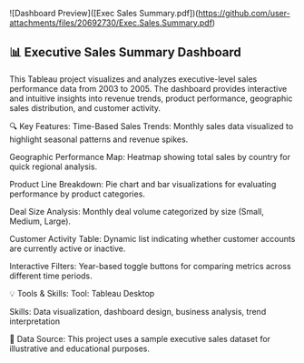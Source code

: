![Dashboard Preview]([Exec Sales Summary.pdf])(https://github.com/user-attachments/files/20692730/Exec.Sales.Summary.pdf)

## 📊 Executive Sales Summary Dashboard
This Tableau project visualizes and analyzes executive-level sales performance data from 2003 to 2005. The dashboard provides interactive and intuitive insights into revenue trends, product performance, geographic sales distribution, and customer activity.

🔍 Key Features:
Time-Based Sales Trends: Monthly sales data visualized to highlight seasonal patterns and revenue spikes.

Geographic Performance Map: Heatmap showing total sales by country for quick regional analysis.

Product Line Breakdown: Pie chart and bar visualizations for evaluating performance by product categories.

Deal Size Analysis: Monthly deal volume categorized by size (Small, Medium, Large).

Customer Activity Table: Dynamic list indicating whether customer accounts are currently active or inactive.

Interactive Filters: Year-based toggle buttons for comparing metrics across different time periods.

💡 Tools & Skills:
Tool: Tableau Desktop

Skills: Data visualization, dashboard design, business analysis, trend interpretation

📁 Data Source:
This project uses a sample executive sales dataset for illustrative and educational purposes.
